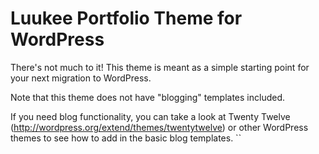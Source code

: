 Luukee Portfolio Theme for WordPress
===============

There's not much to it! This theme is meant as a simple starting point for your next migration to WordPress.

Note that this theme does not have "blogging" templates included.

If you need blog functionality, you can take a look at Twenty Twelve (http://wordpress.org/extend/themes/twentytwelve)
or other WordPress themes to see how to add in the basic blog templates.
``
